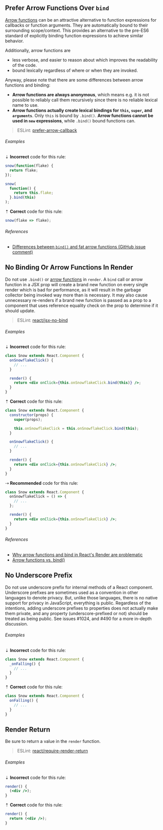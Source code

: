 ## Prefer Arrow Functions Over `bind`

[Arrow functions][mdn-arrow_functions] can be an attractive alternative to function expressions for callbacks or function arguments. They are automatically bound to their surrounding scope/context. This provides an alternative to the pre-ES6 standard of explicitly binding function expressions to achieve similar behavior.

Additionally, arrow functions are

- less verbose, and easier to reason about which improves the readability of the code.
- bound lexically regardless of where or when they are invoked.

Anyway, please note that there are some differences between arrow functions and binding:

- **Arrow functions are always anonymous**, which means e.g. it is not possible to reliably call them recursively since there is no reliable lexical name to use.
- **Arrow functions actually create lexical bindings for `this`, `super`, and `arguments`**. Only `this` is bound by `.bind()`.
  **Arrow functions cannot be used in `new` expressions**, while `.bind()` bound functions can.

> ESLint: [prefer-arrow-callback][eslint/prefer-arrow-callback]

###### Examples

⇣ **Incorrect** code for this rule:

```jsx
snow(function(flake) {
  return flake;
});
```

```jsx
snow(
  function() {
    return this.flake;
  }.bind(this)
);
```

⇡ **Correct** code for this rule:

```jsx
snow(flake => flake);
```

###### References

- [Differences between `bind()` and fat arrow functions (GitHub issue comment)][ref-gh-getify/you-dont-know-js/513_comment]

## No Binding Or Arrow Functions In Render

Do not use `.bind()` or [arrow functions][mdn-arrow_functions] in `render`. A `bind` call or arrow function in a JSX prop will create a brand new function on every single render which is bad for performance, as it will result in the garbage collector being invoked way more than is necessary. It may also cause unnecessary re-renders if a brand new function is passed as a prop to a component that uses reference equality check on the prop to determine if it should update.

> ESLint: [react/jsx-no-bind][eslint-react/jsx-no-bind]

###### Examples

⇣ **Incorrect** code for this rule:

```jsx
class Snow extends React.Component {
  onSnowflakeClick() {
    // ...
  }

  render() {
    return <div onClick={this.onSnowflakeClick.bind(this)} />;
  }
}
```

⇡ **Correct** code for this rule:

```jsx
class Snow extends React.Component {
  constructor(props) {
    super(props);

    this.onSnowflakeClick = this.onSnowflakeClick.bind(this);
  }

  onSnowflakeClick() {
    // ...
  }

  render() {
    return <div onClick={this.onSnowflakeClick} />;
  }
}
```

⇢ **Recommended** code for this rule:

```jsx
class Snow extends React.Component {
  onSnowflakeClick = () => {
    // ...
  };

  render() {
    return <div onClick={this.onSnowflakeClick} />;
  }
}
```

###### References

- [Why arrow functions and bind in React's Render are problematic][ref-medium-arrow_funcs_bind_render]
- [Arrow functions vs. bind()][ref-2ality-arrow_func_vs_bind]

## No Underscore Prefix

Do not use underscore prefix for internal methods of a React component. Underscore prefixes are sometimes used as a convention in other languages to denote privacy. But, unlike those languages, there is no native support for privacy in JavaScript, everything is public. Regardless of the intentions, adding underscore prefixes to properties does not actually make them private, and any property (underscore-prefixed or not) should be treated as being public. See issues #1024, and #490 for a more in-depth discussion.

###### Examples

⇣ **Incorrect** code for this rule:

```jsx
class Snow extends React.Component {
  _onFalling() {
    // ...
  }
}
```

⇡ **Correct** code for this rule:

```jsx
class Snow extends React.Component {
  onFalling() {
    // ...
  }
}
```

## Render Return

Be sure to return a value in the `render` function.

> ESLint: [react/require-render-return][eslint-react/require-render-return]

###### Examples

⇣ **Incorrect** code for this rule:

```jsx
render() {
  (<div />);
}
```

⇡ **Correct** code for this rule:

```jsx
render() {
  return (<div />);
}
```

[eslint-react/jsx-no-bind]: https://github.com/yannickcr/eslint-plugin-react/blob/master/docs/rules/jsx-no-bind.md
[eslint-react/require-render-return]: https://github.com/yannickcr/eslint-plugin-react/blob/master/docs/rules/require-render-return.md
[eslint/prefer-arrow-callback]: https://eslint.org/docs/rules/prefer-arrow-callback
[mdn-arrow_functions]: https://developer.mozilla.org/en-US/docs/Web/JavaScript/Reference/Functions/Arrow_functions
[ref-2ality-arrow_func_vs_bind]: http://2ality.com/2016/02/arrow-functions-vs-bind.html
[ref-gh-getify/you-dont-know-js/513_comment]: https://github.com/getify/You-Dont-Know-JS/issues/513#issuecomment-130300480
[ref-medium-arrow_funcs_bind_render]: https://medium.freecodecamp.org/why-arrow-functions-and-bind-in-reacts-render-are-problematic-f1c08b060e36
